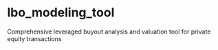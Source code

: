 # lbo_modeling_tool
Comprehensive leveraged buyout analysis and valuation tool for private equity transactions
